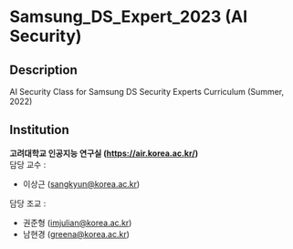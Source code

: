 # Samsung_DS_Expert_2023 (AI Security)

[//]: # ([![Paper]&#40;http://img.shields.io/badge/paper-arxiv.1001.2234-B31B1B.svg&#41;]&#40;https://www.nature.com/articles/nature14539&#41;)

[//]: # ([![Conference]&#40;http://img.shields.io/badge/NeurIPS-2019-4b44ce.svg&#41;]&#40;https://papers.nips.cc/book/advances-in-neural-information-processing-systems-31-2018&#41;)

[//]: # ([![Conference]&#40;http://img.shields.io/badge/ICLR-2019-4b44ce.svg&#41;]&#40;https://papers.nips.cc/book/advances-in-neural-information-processing-systems-31-2018&#41;)

[//]: # ([![Conference]&#40;http://img.shields.io/badge/AnyConference-year-4b44ce.svg&#41;]&#40;https://papers.nips.cc/book/advances-in-neural-information-processing-systems-31-2018&#41;  )

[//]: # (<!--)

[//]: # (ARXIV   )

[//]: # ([![Paper]&#40;http://img.shields.io/badge/arxiv-math.co:1480.1111-B31B1B.svg&#41;]&#40;https://www.nature.com/articles/nature14539&#41;)

[//]: # (-->)

[//]: # (![CI testing]&#40;https://github.com/PyTorchLightning/deep-learning-project-template/workflows/CI%20testing/badge.svg?branch=master&event=push&#41;)


<!--  
Conference   
-->   
</div>
 
## Description   
AI Security Class for Samsung DS Security Experts Curriculum (Summer, 2022)

## Institution   
**고려대학교 인공지능 연구실 (https://air.korea.ac.kr/)**  
담당 교수 :  
- 이상근 (sangkyun@korea.ac.kr)

담당 조교 :  
- 권준형 (imjulian@korea.ac.kr)
- 남현경 (greena@korea.ac.kr)

[//]: # (### Citation   )

[//]: # (```)

[//]: # (@article{)

[//]: # (  title={Title},)

[//]: # (  author={AIRLab},)

[//]: # (  journal={Location},)

[//]: # (  year={Year})

[//]: # (})

[//]: # (```   )
